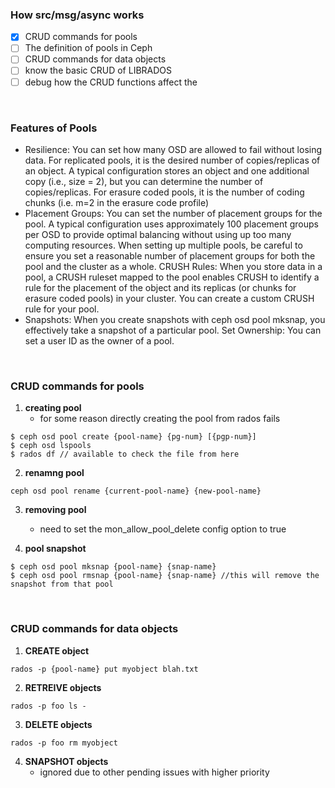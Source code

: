 ### How src/msg/async works
  - [x] CRUD commands for pools
  - [ ] The definition of pools in Ceph
  - [ ] CRUD commands for data objects  
  - [ ] know the basic CRUD of LIBRADOS
  - [ ] debug how the CRUD functions affect the  

<br>

### Features of Pools
  - Resilience: You can set how many OSD are allowed to fail without losing data. For replicated pools, it is the desired number of copies/replicas of an object. A typical configuration stores an object and one additional copy (i.e., size = 2), but you can determine the number of copies/replicas. For erasure coded pools, it is the number of coding chunks (i.e. m=2 in the erasure code profile)
  - Placement Groups: You can set the number of placement groups for the pool. A typical configuration uses approximately 100 placement groups per OSD to provide optimal balancing without using up too many computing resources. When setting up multiple pools, be careful to ensure you set a reasonable number of placement groups for both the pool and the cluster as a whole.
CRUSH Rules: When you store data in a pool, a CRUSH ruleset mapped to the pool enables CRUSH to identify a rule for the placement of the object and its replicas (or chunks for erasure coded pools) in your cluster. You can create a custom CRUSH rule for your pool.
  - Snapshots: When you create snapshots with ceph osd pool mksnap, you effectively take a snapshot of a particular pool.
Set Ownership: You can set a user ID as the owner of a pool.

<br>

### CRUD commands for pools
  1. **creating pool**
      - for some reason directly creating the pool from rados fails

```
$ ceph osd pool create {pool-name} {pg-num} [{pgp-num}]
$ ceph osd lspools
$ rados df // available to check the file from here
```

  2. **renamng pool**
```
ceph osd pool rename {current-pool-name} {new-pool-name}
```

  3. **removing pool**
      - need to set the mon_allow_pool_delete config option to true


  4. **pool snapshot**
```
$ ceph osd pool mksnap {pool-name} {snap-name}
$ ceph osd pool rmsnap {pool-name} {snap-name} //this will remove the snapshot from that pool
```


<br>


### CRUD commands for data objects  

  1. **CREATE object**

```
rados -p {pool-name} put myobject blah.txt
```
  2. **RETREIVE objects**
```
rados -p foo ls -
```
  3. **DELETE objects**
```
rados -p foo rm myobject
```
  4. **SNAPSHOT objects**
      - ignored due to other pending issues with higher priority
